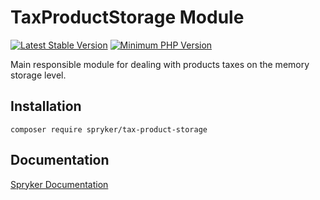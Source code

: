 # TaxProductStorage Module
[![Latest Stable Version](https://poser.pugx.org/spryker/tax-product-storage/v/stable.svg)](https://packagist.org/packages/spryker/tax-product-storage)
[![Minimum PHP Version](https://img.shields.io/badge/php-%3E%3D%208.3-8892BF.svg)](https://php.net/)

Main responsible module for dealing with products taxes on the memory storage level.

## Installation

```
composer require spryker/tax-product-storage
```

## Documentation

[Spryker Documentation](https://docs.spryker.com)
